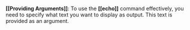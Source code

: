 **[[Providing Arguments]]**: To use the **[[echo]]** command effectively, you need to specify what text you want to display as output. This text is provided as an argument.